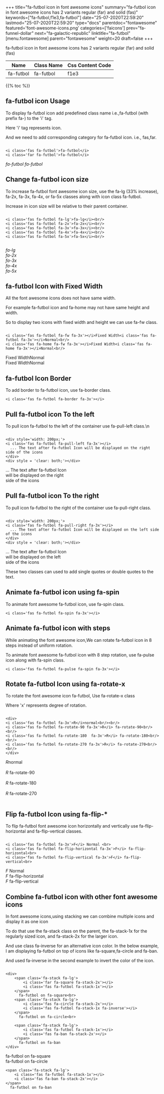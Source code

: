 +++
title="fa-futbol icon in font awesome icons"
summary="fa-futbol icon in font awesome icons has 2 variants regular (far) and solid (fas)"
keywords=["fa-futbol,f1e3,fa-futbol"]
date="25-07-2020T22:59:20"
lastmod="25-07-2020T22:59:20"
type="docs"
parentdoc="fontawesome"
featured='font-awesome-icons.png'
categories=['faicons']
prev="fa-funnel-dollar"
next="fa-galactic-republic"
linktitle="fa-futbol"
[menu.fontawesome]
parent="fontawesome"
weight=20
draft=false
+++


fa-futbol icon in font awesome icons has 2 variants regular (far) and solid (fas)

<div class='table-responsive'><table class='table'><thead><tr><th>Name</th><th>Class Name</th><th>Css Content Code</th></tr></thead><tbody><tr><td>fa-futbol</td><td>fa-futbol</td><td>f1e3</td></tr></tbody></table></div>


{{% toc %}}


## fa-futbol icon Usage

To display fa-futbol icon add predefined class name i.e.,fa-futbol (with prefix fa-) to the 'i' tag.

Here 'i' tag represents icon.

And we need to add corresponding category for fa-futbol icon. i.e., fas,far.


```

<i class='fas fa-futbol'>fa-futbol</i>
<i class='far fa-futbol'>fa-futbol</i>
```

<i class='fas fa-futbol'>fa-futbol</i>
<i class='far fa-futbol'>fa-futbol</i>




## Change fa-futbol icon size
To increase fa-futbol font awesome icon size, use the fa-lg (33% increase), fa-2x, fa-3x, fa-4x, or fa-5x classes along with icon class fa-futbol.

Increase in icon size will be relative to their parent container. 

```

<i class='fas fa-futbol fa-lg'>fa-lg</i><br/>
<i class='fas fa-futbol fa-2x'>fa-2x</i><br/>
<i class='fas fa-futbol fa-3x'>fa-3x</i><br/>
<i class='fas fa-futbol fa-4x'>fa-4x</i><br/>
<i class='fas fa-futbol fa-5x'>fa-5x</i><br/>
            
```

<i class='fas fa-futbol fa-lg'>fa-lg</i><br/>
<i class='fas fa-futbol fa-2x'>fa-2x</i><br/>
<i class='fas fa-futbol fa-3x'>fa-3x</i><br/>
<i class='fas fa-futbol fa-4x'>fa-4x</i><br/>
<i class='fas fa-futbol fa-5x'>fa-5x</i><br/>
            



## fa-futbol Icon with Fixed Width 

All the font awesome icons does not have same width.

For example fa-futbol icon and fa-home may not have same height and width.

So to display two icons with fixed width and height we can use fa-fw class.


```

<i class='fas fa-futbol fa-fw fa-3x'></i>Fixed Width<i class='fas fa-futbol fa-3x'></i>Normal<br/>
<i class='fas fa-home fa-fw fa-3x'></i>Fixed Width<i class='fas fa-home fa-3x'></i>Normal<br/>
```

<i class='fas fa-futbol fa-fw fa-3x'></i>Fixed Width<i class='fas fa-futbol fa-3x'></i>Normal<br/>
<i class='fas fa-home fa-fw fa-3x'></i>Fixed Width<i class='fas fa-home fa-3x'></i>Normal<br/>



## fa-futbol Icon Border 

To add border to fa-futbol icon, use fa-border class.


```
<i class='fas fa-futbol fa-border fa-3x'></i>

```
<i class='fas fa-futbol fa-border fa-3x'></i>





## Pull fa-futbol icon To the left

To pull icon fa-futbol to the left of the container use fa-pull-left class.\n

```

<div style='width: 200px;'>
<i class='fas fa-futbol fa-pull-left fa-3x'></i>
  ... The text after fa-futbol Icon will be displayed on the right side of the icons
</div>
<div style = 'clear: both;'></div>
```

<div style='width: 200px;'>
<i class='fas fa-futbol fa-pull-left fa-3x'></i>
  ... The text after fa-futbol Icon will be displayed on the right side of the icons
</div>
<div style = 'clear: both;'></div>




## Pull fa-futbol icon To the right
To pull icon fa-futbol to the right of the container use fa-pull-right class.

```

<div style='width: 200px;'>
<i class='fas fa-futbol fa-pull-right fa-3x'></i>
  ... The text after fa-futbol Icon will be displayed on the left side of the icons
</div>
<div style = 'clear: both;'></div>
```

<div style='width: 200px;'>
<i class='fas fa-futbol fa-pull-right fa-3x'></i>
  ... The text after fa-futbol Icon will be displayed on the left side of the icons
</div>
<div style = 'clear: both;'></div>

These two classes can used to add single quotes or double quotes to the text.


## Animate fa-futbol icon using fa-spin
To animate font awesome fa-futbol icon, use fa-spin class.

```
<i class='fas fa-futbol fa-spin fa-3x'></i>
```
<i class='fas fa-futbol fa-spin fa-3x'></i>




## Animate fa-futbol icon with steps
While animating the font awesome icon,We can rotate fa-futbol icon in 8 steps instead of uniform rotation.

To animate font awesome fa-futbol icon with 8 step rotation, use fa-pulse icon along with fa-spin class.


```
<i class='fas fa-futbol fa-pulse fa-spin fa-3x'></i>

```
<i class='fas fa-futbol fa-pulse fa-spin fa-3x'></i>





## Rotate fa-futbol Icon using fa-rotate-x
To rotate the font awesome icon fa-futbol, Use fa-rotate-x class

Where 'x' represents degree of rotation.


```

<div>
<i class='fas fa-futbol fa-3x'>R</i>normal<br/><br/>
<i class='fas fa-futbol fa-rotate-90 fa-3x'>R</i> fa-rotate-90<br/><br/> 
<i class='fas fa-futbol fa-rotate-180  fa-3x'>R</i> fa-rotate-180<br/><br/> 
<i class='fas fa-futbol fa-rotate-270 fa-3x'>R</i> fa-rotate-270<br/><br/>
</div>
```

<div>
<i class='fas fa-futbol fa-3x'>R</i>normal<br/><br/>
<i class='fas fa-futbol fa-rotate-90 fa-3x'>R</i> fa-rotate-90<br/><br/> 
<i class='fas fa-futbol fa-rotate-180  fa-3x'>R</i> fa-rotate-180<br/><br/> 
<i class='fas fa-futbol fa-rotate-270 fa-3x'>R</i> fa-rotate-270<br/><br/>
</div>




## Flip fa-futbol Icon using fa-flip-*
To flip fa-futbol font awesome icon horizontally and vertically use fa-flip-horizontal and fa-flip-vertical classes. 

```

<i class='fas fa-futbol fa-3x'>F</i> Normal <br>
<i class='fas fa-futbol fa-flip-horizontal fa-3x'>F</i> fa-flip-horizontal<br>
<i class='fas fa-futbol fa-flip-vertical fa-3x'>F</i> fa-flip-vertical<br>
```

<i class='fas fa-futbol fa-3x'>F</i> Normal <br>
<i class='fas fa-futbol fa-flip-horizontal fa-3x'>F</i> fa-flip-horizontal<br>
<i class='fas fa-futbol fa-flip-vertical fa-3x'>F</i> fa-flip-vertical<br>




## Combine fa-futbol icon with other font awesome icons
In font awesome icons,using stacking we can combine multiple icons and display it as one icon 

To do that use the fa-stack class on the parent, the fa-stack-1x for the regularly sized icon, and fa-stack-2x for the larger icon.

And use class fa-inverse for an alternative icon color. 
In the below example, I am displaying fa-futbol on top of icons like fa-square,fa-circle and fa-ban.

And used fa-inverse in the second example to invert the color of the icon.

```

<div>
    <span class='fa-stack fa-lg'>
        <i class='far fa-square fa-stack-2x'></i>
        <i class='fas fa-futbol fa-stack-1x'></i>
    </span>
      fa-futbol on fa-square<br>
    <span class='fa-stack fa-lg'>
        <i class='fas fa-circle fa-stack-2x'></i>
        <i class='fas fa-futbol fa-stack-1x fa-inverse'></i>
    </span>
      fa-futbol on fa-circle<br>

    <span class='fa-stack fa-lg'>
        <i class='fas fa-futbol fa-stack-1x'></i>
        <i class='fas fa-ban fa-stack-2x'></i>
    </span>
      fa-futbol on fa-ban
</div>
```

<div>
    <span class='fa-stack fa-lg'>
        <i class='far fa-square fa-stack-2x'></i>
        <i class='fas fa-futbol fa-stack-1x'></i>
    </span>
      fa-futbol on fa-square<br>
    <span class='fa-stack fa-lg'>
        <i class='fas fa-circle fa-stack-2x'></i>
        <i class='fas fa-futbol fa-stack-1x fa-inverse'></i>
    </span>
      fa-futbol on fa-circle<br>

    <span class='fa-stack fa-lg'>
        <i class='fas fa-futbol fa-stack-1x'></i>
        <i class='fas fa-ban fa-stack-2x'></i>
    </span>
      fa-futbol on fa-ban
</div>






